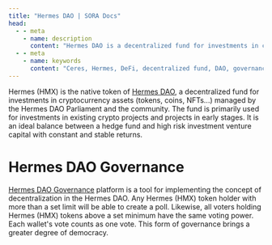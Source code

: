 ```yaml
---
title: "Hermes DAO | SORA Docs"
head:
  - - meta
    - name: description
      content: "Hermes DAO is a decentralized fund for investments in cryptocurrency assets."
  - - meta
    - name: keywords
      content: "Ceres, Hermes, DeFi, decentralized fund, DAO, governance, Polkaswap, SORA network"
---
```


Hermes (HMX) is the native token of [Hermes DAO](https://hermes-dao.io/), a decentralized fund for investments in cryptocurrency assets (tokens, coins, NFTs...)
managed by the Hermes DAO Parliament and the community. 
The fund is primarily used for investments in existing crypto projects and projects in early stages.
It is an ideal balance between a hedge fund and high risk investment venture capital with constant and stable returns. 

# Hermes DAO Governance

[Hermes DAO Governance](https://hermes-dao.io/governance) platform is a tool for implementing the concept of decentralization in the Hermes DAO. 
Any Hermes (HMX) token holder with more than a set limit will be able to create a poll. Likewise, all voters holding Hermes (HMX) tokens above a set minimum have the same voting power. Each wallet's vote counts as one vote. This form of governance brings a greater degree of democracy.
